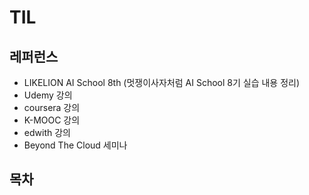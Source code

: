 # TIL
## 레퍼런스
* LIKELION AI School 8th (멋쟁이사자처럼 AI School 8기 실습 내용 정리)
* Udemy 강의 
* coursera 강의
* K-MOOC 강의
* edwith 강의
* Beyond The Cloud 세미나 

## 목차
